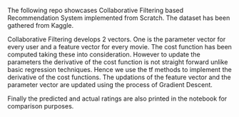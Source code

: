 The following repo showcases Collaborative Filtering based Recommendation System implemented from Scratch. The dataset has been gathered from Kaggle.

Collaborative Filtering develops 2 vectors. One is the parameter vector for every user and a feature vector for every movie.
The cost function has been computed taking these into consideration. However to update the parameters the derivative of the cost function is not straight forward unlike basic regression techniques. Hence we use the tf methods to implement the derivative of the cost functions. The updations of the feature vector and the parameter vector are updated using the process of Gradient Descent.

Finally the predicted and actual ratings are also printed in the notebook for comparison purposes.